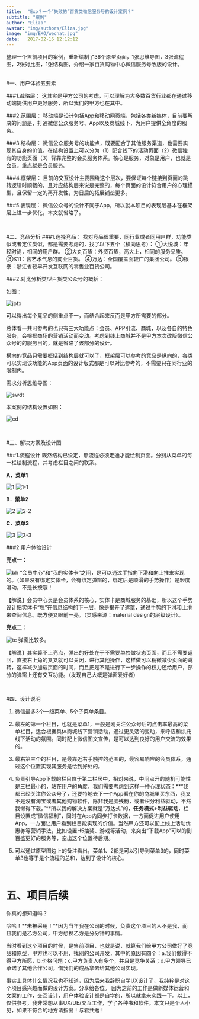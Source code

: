 ```yaml
---
title:  "Exo？一个“失败的”百货类微信服务号的设计案例？"
subtitle: "案例"
author: "Eliza"
avatar: "img/authors/Eliza.jpg"
image: "img/EXO/wechat.jpg"
date:   2017-02-16 12:12:12
---
```



整理一个售前项目的案例，重新绘制了36个原型页面，1张思维导图，3张流程图，2张对比图，1张结构图，介绍一家百货购物中心微信服务号改版的设计。


 <br>
#一、用户体验五要素

###1.战略层：
这其实是甲方公司的考虑，可以理解为大多数百货行业都在通过移动端提供用户更好服务，所以我们的甲方也在其中。

###2.范围层：
移动端是设计包括App和移动网页端，包括各类新媒体，目前要解决的问题是，打通微信公众服务号、App以及商城线下，为用户提供全角度的服务。

###3.结构层：
微信公众服务号的功能点，既要配合了其他服务渠道，也需要实现其自身的价值。在结构设置上可以分为（1）配合线下的活动页面（2）微信独有的功能页面（3）背靠完整的会员服务体系。核心是服务，对象是用户，也就是会员。重点就是会员服务。

###4.框架层：
目前的交互设计主要围绕这个层次，要保证每个链接到页面的跳转逻辑时顺畅的，且对应结构层来说是完整的，每个页面的设计符合用户的心理模型，且保留一定的再开发性，为日后的拓展铺垫更多。

###5.表现层：
微信公众号的设计不同于App，所以就本项目的表现层基本在框架层上进一步优化，本文就省略了。

 <br>

#二、竞品分析
###1.选择竞品：
找对竞品很重要，同行业或者同用户群，功能类似或者定位类似，都是需要考虑的，找了以下五个（横向思考）：
①大悦城：年轻时尚，相同的用户群。
②大丸百货：外资百货，高大上，相同的服务品质。
③K11：含艺术气息的商业百货。
④万达：全国覆盖面较广的集团公司。
⑤银泰：浙江省较早开发互联网的零售业百货公司。

###2.对比分析类型百货类公众号的概括：

如图：

![jpfx](img/EXO/竞品分析副本.jpg)

可以得出每个竞品的侧重点不一，而结合起来反而是甲方所需要的部分。

总体看一共可参考的也只有三大功能点：会员、APP引流、商城，以及各自的特色服务，会根据商场的营销活动而变动。考虑到线上商城并不是甲方本次改版微信公众号的的服务目的，就是省略了该部分的设计。

横向的竞品只需要概括到结构层就可以了，框架层可以参考的竞品是纵向的，各类可以实现该功能的App页面的设计版式都是可以对比参考的，不需要只在同行业的限制内。

需求分析思维导图：

![swdt](img/EXO/百盛公众服务号.jpg)

本案例的结构设置如图：

![cd](img/EXO/百盛菜单页.png)

 <br>

#三、解决方案及设计图

###1.流程设计
既然结构已设定，那流程必须走通才能绘制页面。分别从菜单的每一栏绘制流程，并考虑栏目之间的联系。

**A．菜单1**

![1](img/EXO/菜单1.jpg)
![1-1](img/EXO/菜单1原型设计.png)

**B．菜单2**

![2](img/EXO/菜单2.jpg)
![2-2](img/EXO/菜单2原型设计.png)


**C．菜单3**

![3](img/EXO/菜单3.jpg)
![3-3](img/EXO/菜单3原型设计.png)


###2.用户体验设计

**亮点一：**

![bh](img/EXO/手势变化.png)
“会员中心”和“我的实体卡”之间，是可以通过手指向下滑和向上推来实现的。（如果没有绑定实体卡，会有绑定弹窗的，绑定后是顺滑的手势操作）是轻度滑动，不是长按哦！

【解说】会员中心页是会员体系的核心，实体卡是商城服务的基础，所以这个手势设计把实体卡“埋”在信息结构的下一层，像是揭开了遮罩，通过手势的下滑和上滑来查阅信息。既方便又眼前一亮。（灵感来源：material design的层级设计）。

**亮点二：**

![tc](img/EXO/弹窗.png)
弹窗比较多。

【解说】其实算不上亮点，弹出的好处在于不需要单独做状态页面，而且不需要返回，直接右上角的叉叉就可以关闭，进行其他操作，这样做可以稍微减少页面的跳转，这样减少加载页面的时间，而且把是不是进行下一步操作的权力还给用户，部分的弹窗上还有交互功能。（发现自己大概是弹窗爱好者）

 <br>

#四、设计说明

1.  微信最多3个一级菜单、5个子菜单条目。

2.  最左的第一个栏目，也就是菜单1，一般是刚关注公众号后的点击率最高的菜单栏目，适合根据具体商城线下营销活动，通过更灵活的变动，来呼应和烘托线下活动的氛围。同时配上微信图文宣传，是可以达到良好的用户交流的效果的。

3.  最右第三个的栏目，是最靠近右手触控的范围的，最容易响应的会员体系，通过这个位置实现其服务是恰到好处的。

4.  负责引导App下载的栏目位于第二栏居中，相对来说，中间点开的随机可能性是三栏最小的，站在用户的角度，我们需要考虑到这样一种心理状态：**“我都已经关注你公众号了，还要特地去下一个App看在你的商城里买东西，我又不是没有淘宝或者其他购物软件，除非我是脑残粉，或者积分利益驱动，不然我懒得下载。”**所以我的解决方案就是“万达式”的，**任务模式+利益驱动**，栏目设置成“微信福利”，同时在App内同步打卡数据，一方面促进用户使用App，一方面让用户看到栏目能实现的价值。当然甲方还可以配上线上活动优惠券等营销手法，比如设置H5抽奖、游戏等活动，来突出“下载App”可以的到百盛更好的服务等，空出这个位置待后期。

5.  可以通过原型图边上的备注看出，菜单1、2都是可以引导到菜单3的，同时菜单3也等于是个流程的总和，达到了设计的核心。

    <br>

# 五、项目后续

你真的想知道吗？

哈哈！**未被采用！**因为当年我在公司的时候，负责这个项目的人不是我，而且我们是乙方公司，甲方想换乙方是分分钟的事情。

当时看到这个项目的时候，是售前项目，也就是说，就算我们给甲方公司做好了竞品和原型，甲方也可以不用，找别的公司开发，其中的原因有四个：a.我们做得不得甲方所愿，b.价格问题；c.甲方负责人有多个，并且是竞争关系；d.甲方领导已承诺了其他合作公司，借我们的成品拿去给其他公司实现。

事实上具体什么情况我也不知道，因为后来我辞职自学UX设计了，我纯粹是对这个项目感兴趣而做的设计方案。分享给各位。 因为之前的工作是做新媒体运营和文案的工作，交互设计，用户体验设计都是自学的，所以就拿来实践一下。以上，仅供参考，我非常想从事UX/UE/交互工作，学了各种书和软件。本文只是个人小见，如果不符合的地方请指出！与君共勉！
